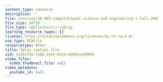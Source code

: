 ```yaml
---
content_type: resource
description: ''
file: /courses/18-085-computational-science-and-engineering-i-fall-2008/1a38c7e6fe6d5e2e82340969ce1a9985_XUB7FcjaLRI.vtt
file_size: 50739
file_type: application/x-subrip
learning_resource_types: []
license: https://creativecommons.org/licenses/by-nc-sa/4.0/
ocw_type: OCWFile
resourcetype: Other
title: 3play caption file
uid: 1a38c7e6-fe6d-5e2e-8234-0969ce1a9985
video_files:
  video_thumbnail_file: null
video_metadata:
  youtube_id: null
---
```


